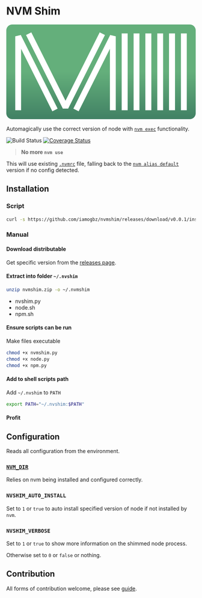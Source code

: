 # NVM Shim

![LOGO](./assets/images/logo.svg)

Automagically use the correct version of node with [`nvm exec`](https://github.com/nvm-sh/nvm#usage) functionality.

![Build Status](https://github.com/iamogbz/nvshim/workflows/.github/workflows/pythonapp.yml/badge.svg)
[![Coverage Status](https://coveralls.io/repos/github/iamogbz/nvshim/badge.svg)](https://coveralls.io/github/iamogbz/nvshim)

> **No more `nvm use`**

This will use existing [`.nvmrc`](https://github.com/nvm-sh/nvm#nvmrc) file, falling back to the [`nvm alias default`](https://github.com/nvm-sh/nvm#usage-1) version if no config detected.

## Installation

### Script

```sh
curl -s https://github.com/iamogbz/nvmshim/releases/download/v0.0.1/installer.py | python
```

### Manual

#### Download distributable

Get specific version from the [releases page](https://github.com/iamogbz/nvmshim/releases).

#### Extract into folder `~/.nvshim`

```sh
unzip nvmshim.zip -o ~/.nvmshim
```

- nvshim.py
- node.sh
- npm.sh

#### Ensure scripts can be run

Make files executable

```sh
chmod +x nvmshim.py
chmod +x node.py
chmod +x npm.py
```

#### Add to shell scripts path

Add `~/.nvshim` to `PATH`

```sh
export PATH="~/.nvshim:$PATH"
```

#### Profit

## Configuration

Reads all configuration from the environment.

### [`NVM_DIR`](https://github.com/nvm-sh/nvm#installation-and-update)

Relies on nvm being installed and configured correctly.

### `NVSHIM_AUTO_INSTALL`

Set to `1` or `true` to auto install specified version of node if not installed by `nvm`.

### `NVSHIM_VERBOSE`

Set to `1` or `true` to show more information on the shimmed node process.

Otherwise set to `0` or `false` or nothing.

## Contribution

All forms of contribution welcome, please see [guide](./CONTRIBUTING.md).
